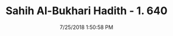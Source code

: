 ---
title        : "Sahih Al-Bukhari Hadith - 1. 640"
date         : 7/25/2018 1:50:58 PM
draft        : false
type         : "hadith"
layout       : "hadith"
BookCode     : "SHB"
VolumeNumber : "1"
HadithNumber : "640"
categories  :  ["Adhan-If meal is ready after the Iqama is pronounced"]
tags  :  ["Aisha"]
---